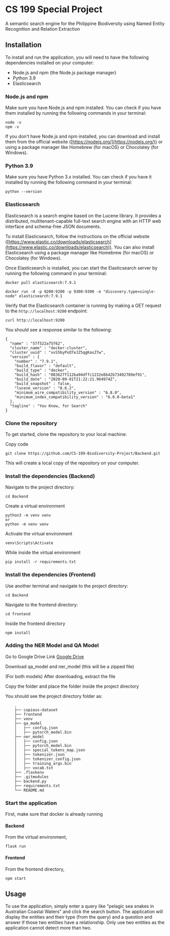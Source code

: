# CS 199 Special Project

A semantic search engine for the Philippine Biodiversity using Named Entity Recognition and Relation Extraction

## Installation
To install and run the application, you will need to have the following dependencies installed on your computer:

-   Node.js and npm (the Node.js package manager)
-   Python 3.9
-   Elasticsearch

### Node.js and npm
Make sure you have Node.js and npm installed. You can check if you have them installed by running the following commands in your terminal:
```
node -v
npm -v
```
If you don't have Node.js and npm installed, you can download and install them from the official website ([https://nodejs.org/](https://nodejs.org/)) or using a package manager like Homebrew (for macOS) or Chocolatey (for Windows).

### Python 3.9
Make sure you have Python 3.x installed. You can check if you have it installed by running the following command in your terminal:

```python --version```

### Elasticsearch

Elasticsearch is a search engine based on the Lucene library. It provides a distributed, multitenant-capable full-text search engine with an HTTP web interface and schema-free JSON documents.

To install Elasticsearch, follow the instructions on the official website ([https://www.elastic.co/downloads/elasticsearch](https://www.elastic.co/downloads/elasticsearch)). You can also install Elasticsearch using a package manager like Homebrew (for macOS) or Chocolatey (for Windows).

Once Elasticsearch is installed, you can start the Elasticsearch server by running the following command in your terminal:

    docker pull elasticsearch:7.9.1

    docker run -d -p 9200:9200 -p 9300:9300 -e "discovery.type=single-node" elasticsearch:7.9.1

Verify that the Elasticsearch container is running by making a GET request to the  `http://localhost:9200`  endpoint:

    curl http://localhost:9200

You should see a response similar to the following:
```
{
  "name" : "57f522a75f62",
  "cluster_name" : "docker-cluster",
  "cluster_uuid" : "xvS5byPxQTeJZ5qgKasZ7w",
  "version" : {
    "number" : "7.9.1",
    "build_flavor" : "default",
    "build_type" : "docker",
    "build_hash" : "083627f112ba94dffc1232e8b42b73492789ef91",
    "build_date" : "2020-09-01T21:22:21.964974Z",
    "build_snapshot" : false,
    "lucene_version" : "8.6.2",
    "minimum_wire_compatibility_version" : "6.8.0",
    "minimum_index_compatibility_version" : "6.0.0-beta1"
  },
  "tagline" : "You Know, for Search"
}
```

### Clone the repository

To get started, clone the repository to your local machine:

Copy code

```
git clone https://github.com/CS-199-Biodiversity-Project/Backend.git
```

This will create a local copy of the repository on your computer.

### Install the dependencies (Backend)

Navigate to the project directory:

```
cd Backend
```

Create a virtual environment
```
python3 -m venv venv 
or 
python -m venv venv
```

Activate the virtual environment
```
venv\Scripts\Activate
```

While inside the virtual environment
```
pip install -r requirements.txt
```

### Install the dependencies (Frontend)
Use another terminal and navigate to the project directory:

```
cd Backend
```

Navigate to the frontend directory:
```
cd frontend
```

Inside the frontend directory
```
npm install
```

### Adding the NER Model and QA Model
Go to Google Drive Link [Google Drive](https://drive.google.com/drive/folders/16g09ztf4K6AjZUADcxI0hTFzXS8uo2J8?usp=sharing)

Download qa_model and ner_model (this will be a zipped file)

(For both models)
After downloading, extract the file 

Copy the folder and place the folder inside the project directory

You should see the project directory folder as:
```
    .
    ├── copious-dataset                 
    ├── frontend                    
    ├── venv    
    ├── qa_model
    │   ├── config.json
    │   ├── pytorch_model.bin
    ├── ner_model
    │   ├── config.json
    │   ├── pytorch_model.bin
    │   ├── special_tokens_map.json
    │   ├── tokenizer.json
    │   ├── tokenizer_config.json
    │   ├── training_args.bin
    │   ├── vocab.txt
    ├── .flaskenv
    ├── .gitmodules
    ├── backend.py
    ├── requirements.txt
    └── README.md
```

### Start the application
First, make sure that docker is already running
   
#### Backend
From the virtual environment,
```
flask run
```
   
#### Frontend
From the frontend directory,
```
npm start
```
   
## Usage
To use the application, simply enter a query like "pelagic sea snakes in Australian Coastal Waters" and click the search button. 
The application will display the entities and their type (from the query) and a question and answer if those two entities have a relationship. 
Only use two entities as the application cannot detect more than two.
